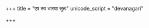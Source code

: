 +++
title = "एष स्य धारया सुतः"
unicode_script = "devanagari"

+++
<div class="js_include" url="/vedAH/sAma/paravastu-saama/devaH/somaH/eShasya-dhArayA/"  newLevelForH1="1" includeTitle="false"> </div>